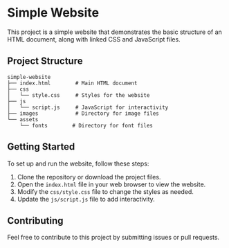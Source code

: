 # Simple Website

This project is a simple website that demonstrates the basic structure of an HTML document, along with linked CSS and JavaScript files.

## Project Structure

```
simple-website
├── index.html        # Main HTML document
├── css
│   └── style.css     # Styles for the website
├── js
│   └── script.js     # JavaScript for interactivity
├── images            # Directory for image files
└── assets
    └── fonts        # Directory for font files
```

## Getting Started

To set up and run the website, follow these steps:

1. Clone the repository or download the project files.
2. Open the `index.html` file in your web browser to view the website.
3. Modify the `css/style.css` file to change the styles as needed.
4. Update the `js/script.js` file to add interactivity.

## Contributing

Feel free to contribute to this project by submitting issues or pull requests.